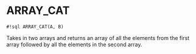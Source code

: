 # ARRAY_CAT


`#!sql ARRAY_CAT(A, B)`

Takes in two arrays and returns an array of all the elements from the
first array followed by all the elements in the second array.


